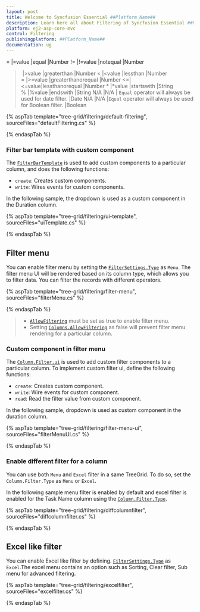 ```yaml
---
layout: post
title: Welcome to Syncfusion Essential ##Platform_Name##
description: Learn here all about Filtering of Syncfusion Essential ##Platform_Name## widgets based on HTML5 and jQuery.
platform: ej2-asp-core-mvc
control: Filtering
publishingplatform: ##Platform_Name##
documentation: ug
---
```


= |=value |equal |Number
!= |!=value |notequal |Number
> |>value |greaterthan |Number
< |<value |lessthan |Number
>= |>=value |greaterthanorequal |Number
<=|<=value|lessthanorequal |Number
* |*value |startswith |String
% |%value |endswith |String
N/A |N/A | `Equal` operator will always be used for date filter. |Date
N/A |N/A |`Equal` operator will always be used for Boolean filter. |Boolean

{% aspTab template="tree-grid/filtering/default-filtering", sourceFiles="defaultFiltering.cs" %}

{% endaspTab %}

### Filter bar template with custom component

The [`FilterBarTemplate`](https://help.syncfusion.com/cr/cref_files/aspnetcore-js2/Syncfusion.EJ2~Syncfusion.EJ2.TreeGrid.TreeGridColumn~FilterBarTemplate.html) is used to add custom components to a particular column, and does the following functions:
* `create`: Creates custom components.
* `write`: Wires events for custom components.

In the following sample, the dropdown is used as a custom component in the Duration column.

{% aspTab template="tree-grid/filtering/ui-template", sourceFiles="uiTemplate.cs" %}

{% endaspTab %}

## Filter menu

You can enable filter menu by setting the [`FilterSettings.Type`](https://help.syncfusion.com/cr/cref_files/aspnetcore-js2/Syncfusion.EJ2~Syncfusion.EJ2.TreeGrid.TreeGridFilterSettings~Type.html) as `Menu`. The filter menu UI will be rendered based on its column type, which allows you to filter data.
You can filter the records with different operators.

{% aspTab template="tree-grid/filtering/filter-menu", sourceFiles="filterMenu.cs" %}

{% endaspTab %}

> * [`AllowFiltering`](https://help.syncfusion.com/cr/cref_files/aspnetcore-js2/Syncfusion.EJ2~Syncfusion.EJ2.TreeGrid.TreeGrid~AllowFiltering.html) must be set as true to enable filter menu.
> * Setting [`Columns.AllowFiltering`](https://help.syncfusion.com/cr/cref_files/aspnetcore-js2/Syncfusion.EJ2~Syncfusion.EJ2.TreeGrid.TreeGridColumn~AllowFiltering.html) as false will prevent filter menu rendering for a particular column.

### Custom component in filter menu

The [`Column.Filter.ui`](https://help.syncfusion.com/cr/cref_files/aspnetcore-js2/Syncfusion.EJ2~Syncfusion.EJ2.TreeGrid.TreeGridColumn~Filter.html) is used to add custom filter components to a particular column. To implement custom filter ui, define the following functions:

* `create`:  Creates custom component.
* `write`: Wire events for custom component.
* `read`: Read the filter value from custom component.

In the following sample, dropdown is used  as custom component in the duration column.

{% aspTab template="tree-grid/filtering/filter-menu-ui", sourceFiles="filterMenuUI.cs" %}

{% endaspTab %}

### Enable different filter for a column

You can use both `Menu` and `Excel` filter in a same TreeGrid. To do so, set the
`Column.Filter.Type` as `Menu` or `Excel`.

In the following sample menu filter is enabled by default and excel filter is enabled for the Task Name column using the [`Column.Filter.Type`](https://help.syncfusion.com/cr/cref_files/aspnetcore-js2/Syncfusion.EJ2~Syncfusion.EJ2.TreeGrid.TreeGridColumn~Filter.html).

{% aspTab template="tree-grid/filtering/diffcolumnfilter", sourceFiles="diffcolumnfilter.cs" %}

{% endaspTab %}

## Excel like filter

You can enable Excel like filter by defining.
[`FilterSettings.Type`](https://help.syncfusion.com/cr/cref_files/aspnetcore-js2/Syncfusion.EJ2~Syncfusion.EJ2.TreeGrid.TreeGridFilterSettings~Type.html) as `Excel`.The excel menu contains an option such as Sorting, Clear filter, Sub menu for advanced filtering.

{% aspTab template="tree-grid/filtering/excelfilter", sourceFiles="excelfilter.cs" %}

{% endaspTab %}
